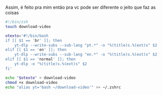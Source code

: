 Assim, é feito pra mim então pra vc pode ser diferente o jeito que faz as coisas

```bash
#!/bin/zsh
touch download-video

otexto='#!/bin/bash
if [[ $1 == 'br' ]]; then
    yt-dlp --write-subs --sub-lang "pt.*" -o "%(title)s.%(ext)s" $2
elif [[ $1 == 'en' ]]; then
    yt-dlp --write-subs --sub-lang "en.*" -o "%(title)s.%(ext)s" $2
elif [[ $1 == 'normal' ]]; then
    yt-dlp -o "%(title)s.%(ext)s" $2
fi'

echo "$otexto" > download-video
chmod +x download-video
echo "alias yt='bash ~/download-video'" >> ~/.zshrc
```
